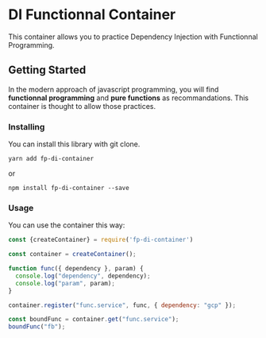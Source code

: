 # DI Functionnal Container

This container allows you to practice Dependency Injection with Functionnal Programming.

## Getting Started

In the modern approach of javascript programming, you will find <b>functionnal programming</b> and <b>pure functions</b> as recommandations. This container is thought to allow those practices.

### Installing

You can install this library with git clone.

```
yarn add fp-di-container
```
or
```
npm install fp-di-container --save
```

### Usage

You can use the container this way:

```js
const {createContainer} = require('fp-di-container')

const container = createContainer();

function func({ dependency }, param) {
  console.log("dependency", dependency);
  console.log("param", param);
}

container.register("func.service", func, { dependency: "gcp" });

const boundFunc = container.get("func.service");
boundFunc("fb");
```
